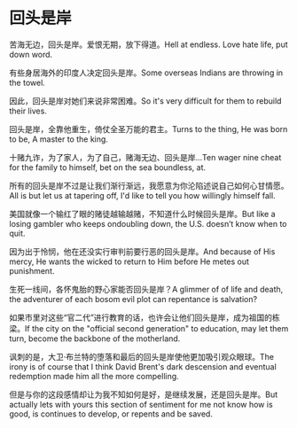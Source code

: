# 回头是岸

<p><span class="chinese">苦海无边，回头是岸。爱恨无期，放下得道。</span><span class="english">Hell at endless. Love hate life, put down word.</span></p>

<p><span class="chinese">有些身居海外的印度人决定回头是岸。</span><span class="english">Some overseas Indians are throwing in the towel.</span></p>

<p><span class="chinese">因此，回头是岸对她们来说非常困难。</span><span class="english">So it's very difficult for them to rebuild their lives.</span></p>

<p><span class="chinese">回头是岸，全靠他重生，倚仗全圣万能的君主。</span><span class="english">Turns to the thing, He was born to be, A master to the king.</span></p>

<p><span class="chinese">十赌九诈，为了家人，为了自己，赌海无边、回头是岸…</span><span class="english">Ten wager nine cheat for the family to himself, bet on the sea boundless, at.</span></p>

<p><span class="chinese">所有的回头是岸不过是让我们渐行渐远，我愿意为你沦陷述说自己如何心甘情愿。</span><span class="english">All is but let us at tapering off, I'd like to tell you how willingly himself fall.</span></p>

<p><span class="chinese">美国就像一个输红了眼的赌徒越输越赌，不知道什么时候回头是岸。</span><span class="english">But like a losing gambler who keeps ondoubling down, the U.S. doesn’t know when to quit.</span></p>

<p><span class="chinese">因为出于怜悯，他在还没实行审判前要行恶的回头是岸。</span><span class="english">And because of His mercy, He wants the wicked to return to Him before He metes out punishment.</span></p>

<p><span class="chinese">生死一线间，各怀鬼胎的野心家能否回头是岸？</span><span class="english">A glimmer of of life and death, the adventurer of each bosom evil plot can repentance is salvation?</span></p>

<p><span class="chinese">如果市里对这些“官二代”进行教育的话，也许会让他们回头是岸，成为祖国的栋梁。</span><span class="english">If the city on the "official second generation" to education, may let them turn, become the backbone of the motherland.</span></p>

<p><span class="chinese">讽刺的是，大卫·布兰特的堕落和最后的回头是岸使他更加吸引观众眼球。</span><span class="english">The irony is of course that I think David Brent's dark descension and eventual redemption made him all the more compelling.</span></p>

<p><span class="chinese">但是与你的这段感情却让为我不知如何是好，是继续发展，还是回头是岸。</span><span class="english">But actually lets with yours this section of sentiment for me not know how is good, is continues to develop, or repents and be saved.</span></p>

